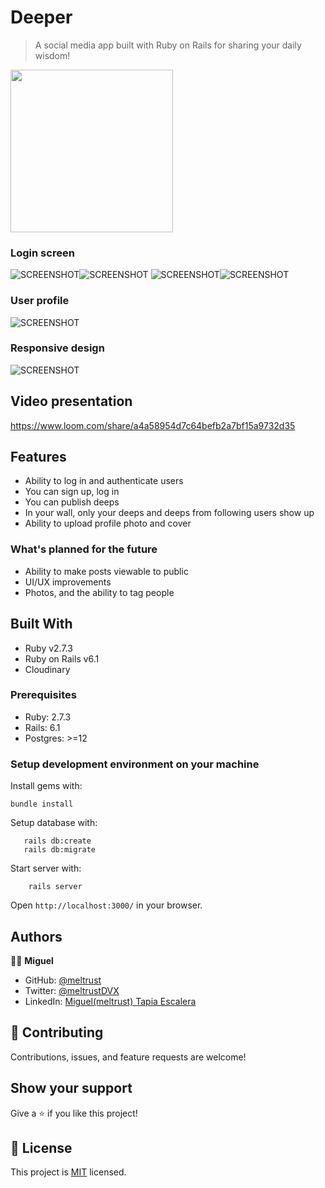 # Deeper

> A social media app built with Ruby on Rails for sharing your daily wisdom!

<p align="left">
  <img width="260" height="260" src="app/assets/images/deeper-SEO.png">
</p>


### Login screen 

![SCREENSHOT](app/assets/images/mobile-home.png)![SCREENSHOT](app/assets/images/mobile-followed-by.png)
![SCREENSHOT](app/assets/images/mobile-whotofollow.png)![SCREENSHOT](app/assets/images/mobile-profile.png)



### User profile

![SCREENSHOT](app/assets/images/profilescreen.png)

### Responsive design

![SCREENSHOT](app/assets/images/login.png)

## Video presentation

https://www.loom.com/share/a4a58954d7c64befb2a7bf15a9732d35

## Features

- Ability to log in and authenticate users
- You can sign up, log in
- You can publish deeps
- In your wall, only your deeps and deeps from following users show up
- Ability to upload profile photo and cover

### What's planned for the future


- Ability to make posts viewable to public
- UI/UX improvements
- Photos, and the ability to tag people


## Built With

- Ruby v2.7.3
- Ruby on Rails v6.1
- Cloudinary



### Prerequisites

- Ruby: 2.7.3
- Rails: 6.1
- Postgres: >=12

### Setup development environment on your machine

Install gems with:

```
bundle install
```

Setup database with:

```
   rails db:create
   rails db:migrate
```

Start server with:

```
    rails server
```
Open `http://localhost:3000/` in your browser.




## Authors

🧑‍💻 **Miguel**
- GitHub: [@meltrust](https://github.com/meltrust)
- Twitter: [@meltrustDVX](https://twitter.com/meltrustDVX)
- LinkedIn: [Miguel(meltrust) Tapia Escalera](https://www.linkedin.com/in/meltrust/)

## 🤝 Contributing
Contributions, issues, and feature requests are welcome!

## Show your support
Give a ⭐️ if you like this project!


## 📝 License

This project is [MIT](LICENSE) licensed.
